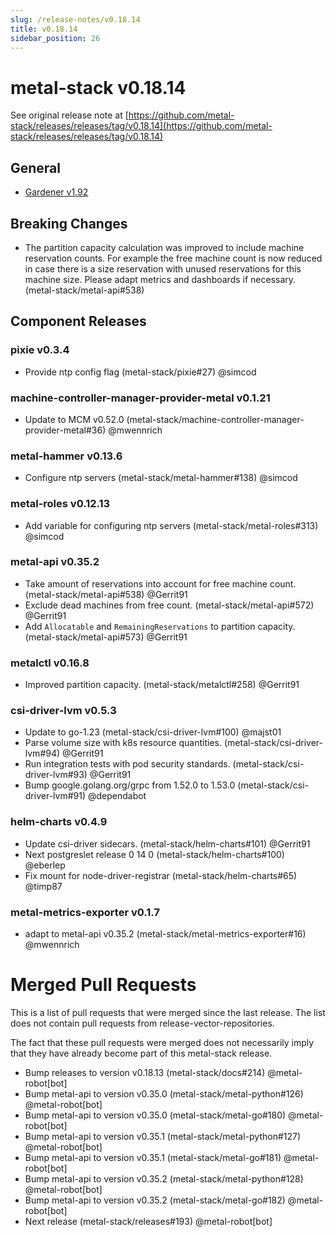 ```yaml
---
slug: /release-notes/v0.18.14
title: v0.18.14
sidebar_position: 26
---
```

# metal-stack v0.18.14
See original release note at [https://github.com/metal-stack/releases/releases/tag/v0.18.14](https://github.com/metal-stack/releases/releases/tag/v0.18.14)
## General
* [Gardener v1.92](https://github.com/gardener/gardener/releases/tag/v1.92.0)
## Breaking Changes
* The partition capacity calculation was improved to include machine reservation counts. For example the free machine count is now reduced in case there is a size reservation with unused reservations for this machine size. Please adapt metrics and dashboards if necessary. (metal-stack/metal-api#538)
## Component Releases
### pixie v0.3.4
* Provide ntp config flag (metal-stack/pixie#27) @simcod
### machine-controller-manager-provider-metal v0.1.21
* Update to MCM v0.52.0 (metal-stack/machine-controller-manager-provider-metal#36) @mwennrich
### metal-hammer v0.13.6
* Configure ntp servers (metal-stack/metal-hammer#138) @simcod
### metal-roles v0.12.13
* Add variable for configuring ntp servers (metal-stack/metal-roles#313) @simcod
### metal-api v0.35.2
* Take amount of reservations into account for free machine count. (metal-stack/metal-api#538) @Gerrit91
* Exclude dead machines from free count. (metal-stack/metal-api#572) @Gerrit91
* Add `Allocatable` and `RemainingReservations` to partition capacity. (metal-stack/metal-api#573) @Gerrit91
### metalctl v0.16.8
* Improved partition capacity. (metal-stack/metalctl#258) @Gerrit91
### csi-driver-lvm v0.5.3
* Update to go-1.23 (metal-stack/csi-driver-lvm#100) @majst01
* Parse volume size with k8s resource quantities. (metal-stack/csi-driver-lvm#94) @Gerrit91
* Run integration tests with pod security standards. (metal-stack/csi-driver-lvm#93) @Gerrit91
* Bump google.golang.org/grpc from 1.52.0 to 1.53.0 (metal-stack/csi-driver-lvm#91) @dependabot
### helm-charts v0.4.9
* Update csi-driver sidecars. (metal-stack/helm-charts#101) @Gerrit91
* Next postgreslet release 0 14 0 (metal-stack/helm-charts#100) @eberlep
* Fix mount for node-driver-registrar (metal-stack/helm-charts#65) @timp87
### metal-metrics-exporter v0.1.7
* adapt to metal-api v0.35.2 (metal-stack/metal-metrics-exporter#16) @mwennrich
# Merged Pull Requests
This is a list of pull requests that were merged since the last release. The list does not contain pull requests from release-vector-repositories.

The fact that these pull requests were merged does not necessarily imply that they have already become part of this metal-stack release.

* Bump releases to version v0.18.13 (metal-stack/docs#214) @metal-robot[bot]
* Bump metal-api to version v0.35.0 (metal-stack/metal-python#126) @metal-robot[bot]
* Bump metal-api to version v0.35.0 (metal-stack/metal-go#180) @metal-robot[bot]
* Bump metal-api to version v0.35.1 (metal-stack/metal-python#127) @metal-robot[bot]
* Bump metal-api to version v0.35.1 (metal-stack/metal-go#181) @metal-robot[bot]
* Bump metal-api to version v0.35.2 (metal-stack/metal-python#128) @metal-robot[bot]
* Bump metal-api to version v0.35.2 (metal-stack/metal-go#182) @metal-robot[bot]
* Next release (metal-stack/releases#193) @metal-robot[bot]